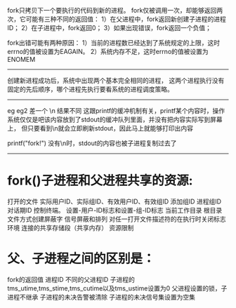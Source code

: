 fork只拷贝下一个要执行的代码到新的进程。
fork仅被调用一次，却能够返回两次，它可能有三种不同的返回值：
1）在父进程中，fork返回新创建子进程的进程ID；
2）在子进程中，fork返回0；
3）如果出现错误，fork返回一个负值；


fork出错可能有两种原因：
1）当前的进程数已经达到了系统规定的上限，这时errno的值被设置为EAGAIN。
2）系统内存不足，这时errno的值被设置为ENOMEM

----
创建新进程成功后，系统中出现两个基本完全相同的进程，
这两个进程执行没有固定的先后顺序，哪个进程先执行要看系统的进程调度策略。

----
eg eg2 差一个 \n 结果不同
这跟printf的缓冲机制有关，printf某个内容时，操作系统仅仅是吧该内容放到了stdout的缓冲队列里面，并没有把内容实际写到屏幕上，
但只要看到\n就会立即刷新stdout，因此马上就能够打印出内容

printf("fork!") 没有\n时，stdout的内容也被子进程复制过去了

----

fork()子进程和父进程共享的资源:
====
打开的文件
实际用户ID、实际组ID、有效用户ID、有效组ID
添加组ID
进程组ID
对话期ID
控制终端。 
设置-用户-ID标志和设置-组-ID标志
当前工作目录
根目录
文件方式创建屏蔽字
信号屏蔽和排列
对任一打开文件描述符的在执行时关闭标志
环境
连接的共享存储段（共享内存）
资源限制

父、子进程之间的区别是： 
====
fork的返回值
进程ID
不同的父进程ID
子进程的tms_utime,tms_stime,tms_cutime以及tms_ustime设置为0
父进程设置的锁，子进程不继承
子进程的未决告警被清除
子进程的未决信号集设置为空集

